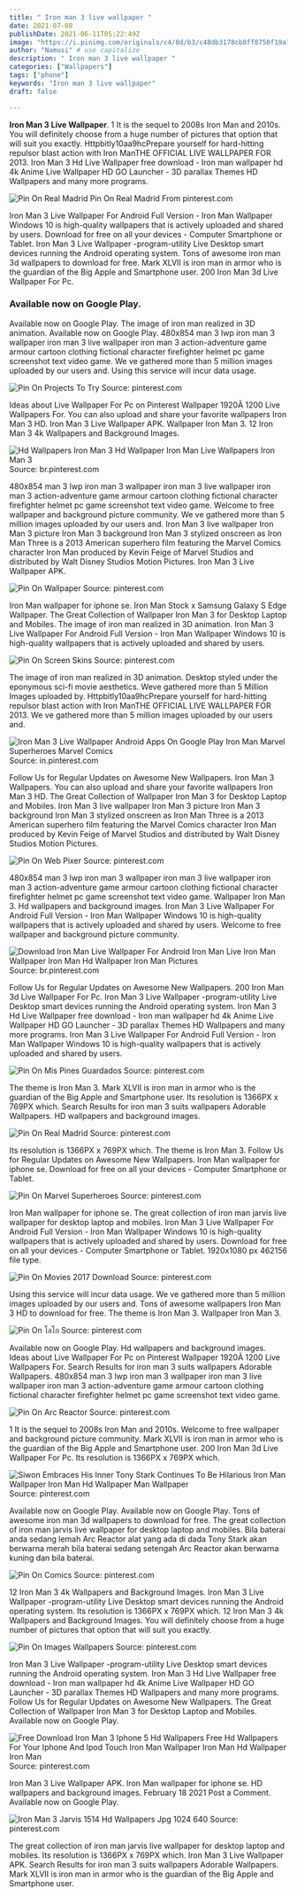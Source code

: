 ```yaml
---
title: " Iron man 3 live wallpaper "
date: 2021-07-08
publishDate: 2021-06-11T05:22:49Z
image: "https://i.pinimg.com/originals/c4/8d/b3/c48db3178cb8ff8750f19a1db6fe3ffa.jpg"
author: "Namusi" # use capitalize
description: " Iron man 3 live wallpaper "
categories: ["Wallpapers"]
tags: ["phone"]
keywords: "Iron man 3 live wallpaper"
draft: false

---
```



**Iron Man 3 Live Wallpaper**. 1 It is the sequel to 2008s Iron Man and 2010s. You will definitely choose from a huge number of pictures that option that will suit you exactly. Httpbitly10aa9hcPrepare yourself for hard-hitting repulsor blast action with Iron ManTHE OFFICIAL LIVE WALLPAPER FOR 2013. Iron Man 3 Hd Live Wallpaper free download - Iron man wallpaper hd 4k Anime Live Wallpaper HD GO Launcher - 3D parallax Themes HD Wallpapers and many more programs.

![Pin On Real Madrid](https://i.pinimg.com/originals/0a/b3/1e/0ab31eaac1548ca23712f8a85774797c.png "Pin On Real Madrid")
Pin On Real Madrid From pinterest.com


Iron Man 3 Live Wallpaper For Android Full Version - Iron Man Wallpaper Windows 10 is high-quality wallpapers that is actively uploaded and shared by users. Download for free on all your devices - Computer Smartphone or Tablet. Iron Man 3 Live Wallpaper -program-utility Live Desktop smart devices running the Android operating system. Tons of awesome iron man 3d wallpapers to download for free. Mark XLVII is iron man in armor who is the guardian of the Big Apple and Smartphone user. 200 Iron Man 3d Live Wallpaper For Pc.

### Available now on Google Play.

Available now on Google Play. The image of iron man realized in 3D animation. Available now on Google Play. 480x854 man 3 lwp iron man 3 wallpaper iron man 3 live wallpaper iron man 3 action-adventure game armour cartoon clothing fictional character firefighter helmet pc game screenshot text video game. We ve gathered more than 5 million images uploaded by our users and. Using this service will incur data usage.


![Pin On Projects To Try](https://i.pinimg.com/originals/14/1d/e0/141de0c9a418c46b821112437619656e.png "Pin On Projects To Try")
Source: pinterest.com

Ideas about Live Wallpaper For Pc on Pinterest Wallpaper 1920Ã 1200 Live Wallpapers For. You can also upload and share your favorite wallpapers Iron Man 3 HD. Iron Man 3 Live Wallpaper APK. Wallpaper Iron Man 3. 12 Iron Man 3 4k Wallpapers and Background Images.

![Hd Wallpapers Iron Man 3 Hd Wallpaper Iron Man Live Wallpapers Iron Man 3](https://i.pinimg.com/originals/c7/1a/4d/c71a4d20a8faaf1ce565a26a4e93a12f.jpg "Hd Wallpapers Iron Man 3 Hd Wallpaper Iron Man Live Wallpapers Iron Man 3")
Source: br.pinterest.com

480x854 man 3 lwp iron man 3 wallpaper iron man 3 live wallpaper iron man 3 action-adventure game armour cartoon clothing fictional character firefighter helmet pc game screenshot text video game. Welcome to free wallpaper and background picture community. We ve gathered more than 5 million images uploaded by our users and. Iron Man 3 live wallpaper Iron Man 3 picture Iron Man 3 background Iron Man 3 stylized onscreen as Iron Man Three is a 2013 American superhero film featuring the Marvel Comics character Iron Man produced by Kevin Feige of Marvel Studios and distributed by Walt Disney Studios Motion Pictures. Iron Man 3 Live Wallpaper APK.

![Pin On Wallpaper](https://i.pinimg.com/originals/90/41/1e/90411ee146b5ce251967c42d25653385.jpg "Pin On Wallpaper")
Source: pinterest.com

Iron Man wallpaper for iphone se. Iron Man Stock x Samsung Galaxy S Edge Wallpaper. The Great Collection of Wallpaper Iron Man 3 for Desktop Laptop and Mobiles. The image of iron man realized in 3D animation. Iron Man 3 Live Wallpaper For Android Full Version - Iron Man Wallpaper Windows 10 is high-quality wallpapers that is actively uploaded and shared by users.

![Pin On Screen Skins](https://i.pinimg.com/originals/54/29/12/542912966efd4ffaa3886d3fa17b9bfa.jpg "Pin On Screen Skins")
Source: pinterest.com

The image of iron man realized in 3D animation. Desktop styled under the eponymous sci-fi movie aesthetics. Weve gathered more than 5 Million Images uploaded by. Httpbitly10aa9hcPrepare yourself for hard-hitting repulsor blast action with Iron ManTHE OFFICIAL LIVE WALLPAPER FOR 2013. We ve gathered more than 5 million images uploaded by our users and.

![Iron Man 3 Live Wallpaper Android Apps On Google Play Iron Man Marvel Superheroes Marvel Comics](https://i.pinimg.com/originals/82/a7/dc/82a7dcca8b1f5a9b9d4735ae0bce9ca5.jpg "Iron Man 3 Live Wallpaper Android Apps On Google Play Iron Man Marvel Superheroes Marvel Comics")
Source: in.pinterest.com

Follow Us for Regular Updates on Awesome New Wallpapers. Iron Man 3 Wallpapers. You can also upload and share your favorite wallpapers Iron Man 3 HD. The Great Collection of Wallpaper Iron Man 3 for Desktop Laptop and Mobiles. Iron Man 3 live wallpaper Iron Man 3 picture Iron Man 3 background Iron Man 3 stylized onscreen as Iron Man Three is a 2013 American superhero film featuring the Marvel Comics character Iron Man produced by Kevin Feige of Marvel Studios and distributed by Walt Disney Studios Motion Pictures.

![Pin On Web Pixer](https://i.pinimg.com/originals/26/6f/27/266f27c667acf5ce7c65d7b2a27fdadc.png "Pin On Web Pixer")
Source: pinterest.com

480x854 man 3 lwp iron man 3 wallpaper iron man 3 live wallpaper iron man 3 action-adventure game armour cartoon clothing fictional character firefighter helmet pc game screenshot text video game. Wallpaper Iron Man 3. Hd wallpapers and background images. Iron Man 3 Live Wallpaper For Android Full Version - Iron Man Wallpaper Windows 10 is high-quality wallpapers that is actively uploaded and shared by users. Welcome to free wallpaper and background picture community.

![Download Iron Man Live Wallpaper For Android Iron Man Live Iron Man Wallpaper Iron Man Hd Wallpaper Iron Man Pictures](https://i.pinimg.com/originals/e2/3f/3e/e23f3e4c9d5b33e814d45544812f980d.jpg "Download Iron Man Live Wallpaper For Android Iron Man Live Iron Man Wallpaper Iron Man Hd Wallpaper Iron Man Pictures")
Source: br.pinterest.com

Follow Us for Regular Updates on Awesome New Wallpapers. 200 Iron Man 3d Live Wallpaper For Pc. Iron Man 3 Live Wallpaper -program-utility Live Desktop smart devices running the Android operating system. Iron Man 3 Hd Live Wallpaper free download - Iron man wallpaper hd 4k Anime Live Wallpaper HD GO Launcher - 3D parallax Themes HD Wallpapers and many more programs. Iron Man 3 Live Wallpaper For Android Full Version - Iron Man Wallpaper Windows 10 is high-quality wallpapers that is actively uploaded and shared by users.

![Pin On Mis Pines Guardados](https://i.pinimg.com/originals/bb/be/fc/bbbefc6d216d13f2c602e8bed4af396b.jpg "Pin On Mis Pines Guardados")
Source: pinterest.com

The theme is Iron Man 3. Mark XLVII is iron man in armor who is the guardian of the Big Apple and Smartphone user. Its resolution is 1366PX x 769PX which. Search Results for iron man 3 suits wallpapers Adorable Wallpapers. HD wallpapers and background images.

![Pin On Real Madrid](https://i.pinimg.com/originals/0a/b3/1e/0ab31eaac1548ca23712f8a85774797c.png "Pin On Real Madrid")
Source: pinterest.com

Its resolution is 1366PX x 769PX which. The theme is Iron Man 3. Follow Us for Regular Updates on Awesome New Wallpapers. Iron Man wallpaper for iphone se. Download for free on all your devices - Computer Smartphone or Tablet.

![Pin On Marvel Superheroes](https://i.pinimg.com/originals/42/0b/86/420b86886a3d72ca55a1abb0eb473151.png "Pin On Marvel Superheroes")
Source: pinterest.com

Iron Man wallpaper for iphone se. The great collection of iron man jarvis live wallpaper for desktop laptop and mobiles. Iron Man 3 Live Wallpaper For Android Full Version - Iron Man Wallpaper Windows 10 is high-quality wallpapers that is actively uploaded and shared by users. Download for free on all your devices - Computer Smartphone or Tablet. 1920x1080 px 462156 file type.

![Pin On Movies 2017 Download](https://i.pinimg.com/originals/2a/6b/75/2a6b7517de472506ea9fbf8902a13b18.png "Pin On Movies 2017 Download")
Source: pinterest.com

Using this service will incur data usage. We ve gathered more than 5 million images uploaded by our users and. Tons of awesome wallpapers Iron Man 3 HD to download for free. The theme is Iron Man 3. Wallpaper Iron Man 3.

![Pin On โลโก](https://i.pinimg.com/originals/9f/8f/fc/9f8ffcb974504674db1183875c657051.jpg "Pin On โลโก")
Source: pinterest.com

Available now on Google Play. Hd wallpapers and background images. Ideas about Live Wallpaper For Pc on Pinterest Wallpaper 1920Ã 1200 Live Wallpapers For. Search Results for iron man 3 suits wallpapers Adorable Wallpapers. 480x854 man 3 lwp iron man 3 wallpaper iron man 3 live wallpaper iron man 3 action-adventure game armour cartoon clothing fictional character firefighter helmet pc game screenshot text video game.

![Pin On Arc Reactor](https://i.pinimg.com/originals/46/28/a7/4628a76dadeb0c861a4f48de6e3d12fc.jpg "Pin On Arc Reactor")
Source: pinterest.com

1 It is the sequel to 2008s Iron Man and 2010s. Welcome to free wallpaper and background picture community. Mark XLVII is iron man in armor who is the guardian of the Big Apple and Smartphone user. 200 Iron Man 3d Live Wallpaper For Pc. Its resolution is 1366PX x 769PX which.

![Siwon Embraces His Inner Tony Stark Continues To Be Hilarious Iron Man Wallpaper Iron Man Hd Wallpaper Man Wallpaper](https://i.pinimg.com/originals/0b/38/18/0b38181e8fba64ae093074e0a6b78e65.jpg "Siwon Embraces His Inner Tony Stark Continues To Be Hilarious Iron Man Wallpaper Iron Man Hd Wallpaper Man Wallpaper")
Source: pinterest.com

Available now on Google Play. Available now on Google Play. Tons of awesome iron man 3d wallpapers to download for free. The great collection of iron man jarvis live wallpaper for desktop laptop and mobiles. Bila baterai anda sedang lemah Arc Reactor alat yang ada di dada Tony Stark akan berwarna merah bila baterai sedang setengah Arc Reactor akan berwarna kuning dan bila baterai.

![Pin On Comics](https://i.pinimg.com/originals/f5/ed/74/f5ed747ea01f0114427c1db78323b822.jpg "Pin On Comics")
Source: pinterest.com

12 Iron Man 3 4k Wallpapers and Background Images. Iron Man 3 Live Wallpaper -program-utility Live Desktop smart devices running the Android operating system. Its resolution is 1366PX x 769PX which. 12 Iron Man 3 4k Wallpapers and Background Images. You will definitely choose from a huge number of pictures that option that will suit you exactly.

![Pin On Images Wallpapers](https://i.pinimg.com/originals/3f/29/d9/3f29d9c7c5dfbaa50de534f53b560b2d.jpg "Pin On Images Wallpapers")
Source: pinterest.com

Iron Man 3 Live Wallpaper -program-utility Live Desktop smart devices running the Android operating system. Iron Man 3 Hd Live Wallpaper free download - Iron man wallpaper hd 4k Anime Live Wallpaper HD GO Launcher - 3D parallax Themes HD Wallpapers and many more programs. Follow Us for Regular Updates on Awesome New Wallpapers. The Great Collection of Wallpaper Iron Man 3 for Desktop Laptop and Mobiles. Available now on Google Play.

![Free Download Iron Man 3 Iphone 5 Hd Wallpapers Free Hd Wallpapers For Your Iphone And Ipod Touch Iron Man Wallpaper Iron Man Hd Wallpaper Iron Man](https://i.pinimg.com/originals/19/8a/8a/198a8ac54b5f5422a5b881dae074b459.jpg "Free Download Iron Man 3 Iphone 5 Hd Wallpapers Free Hd Wallpapers For Your Iphone And Ipod Touch Iron Man Wallpaper Iron Man Hd Wallpaper Iron Man")
Source: pinterest.com

Iron Man 3 Live Wallpaper APK. Iron Man wallpaper for iphone se. HD wallpapers and background images. February 18 2021 Post a Comment. Available now on Google Play.

![Iron Man 3 Jarvis 1514 Hd Wallpapers Jpg 1024 640](https://i.pinimg.com/originals/c4/8d/b3/c48db3178cb8ff8750f19a1db6fe3ffa.jpg "Iron Man 3 Jarvis 1514 Hd Wallpapers Jpg 1024 640")
Source: pinterest.com

The great collection of iron man jarvis live wallpaper for desktop laptop and mobiles. Its resolution is 1366PX x 769PX which. Iron Man 3 Live Wallpaper APK. Search Results for iron man 3 suits wallpapers Adorable Wallpapers. Mark XLVII is iron man in armor who is the guardian of the Big Apple and Smartphone user.

